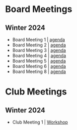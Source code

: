 # Board Meetings
## Winter 2024
- Board Meeting 1 | [agenda](bm1/ma_1.md)
- Board Meeting 2 | [agenda](bm2/ma_2.md)
- Board Meeting 3 | [agenda](bm3/ma_3.md)
- Board Meeting 4 | [agenda](bm4/ma_4.md)
- Board Meeting 5 | [agenda](ma_5.md)
- Board Meeting 6 | [agenda](ma_6.md)
- Board Meeting 8 | [agenda](ma_8.md)

# Club Meetings
## Winter 2024
- Club Meeting 1 | [Workshop](w24/m1/demo_cs.md)